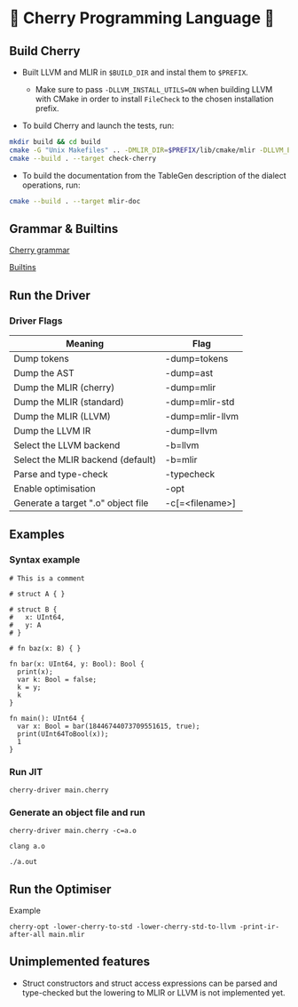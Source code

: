 # 🍒 Cherry Programming Language 🍒

## Build Cherry

- Built LLVM and MLIR in `$BUILD_DIR` and instal them to `$PREFIX`.
  - Make sure to pass `-DLLVM_INSTALL_UTILS=ON` when building LLVM with CMake in order to install `FileCheck` to the chosen installation prefix.

- To build Cherry and launch the tests, run:
```sh
mkdir build && cd build
cmake -G "Unix Makefiles" .. -DMLIR_DIR=$PREFIX/lib/cmake/mlir -DLLVM_EXTERNAL_LIT=$BUILD_DIR/bin/llvm-lit
cmake --build . --target check-cherry
```
- To build the documentation from the TableGen description of the dialect operations, run:
```sh
cmake --build . --target mlir-doc
```
## Grammar & Builtins
[Cherry grammar](/docs/Grammar.md)

[Builtins](/docs/Builtins.md)

## Run the Driver

### Driver Flags
Meaning                             |  Flag
|-----------------------------------|-------------------|
Dump tokens 			                  | -dump=tokens
Dump the AST                        | -dump=ast
Dump the MLIR (cherry)              | -dump=mlir
Dump the MLIR (standard)            | -dump=mlir-std
Dump the MLIR (LLVM)                | -dump=mlir-llvm
Dump the LLVM IR                    | -dump=llvm
Select the LLVM backend             | -b=llvm
Select the MLIR backend (default)   | -b=mlir
Parse and type-check                | -typecheck
Enable optimisation                 | -opt
Generate a target ".o" object file  | -c[=\<filename>]  

## Examples
### Syntax example
```
# This is a comment

# struct A { }

# struct B {
#   x: UInt64,
#   y: A
# }

# fn baz(x: B) { }

fn bar(x: UInt64, y: Bool): Bool {
  print(x);
  var k: Bool = false;
  k = y;
  k
}

fn main(): UInt64 {
  var x: Bool = bar(18446744073709551615, true);
  print(UInt64ToBool(x));
  1
}
```

### Run JIT
```
cherry-driver main.cherry
```

### Generate an object file and run
```
cherry-driver main.cherry -c=a.o

clang a.o

./a.out 
```

## Run the Optimiser
Example
```
cherry-opt -lower-cherry-to-std -lower-cherry-std-to-llvm -print-ir-after-all main.mlir
```

## Unimplemented features
- Struct constructors and struct access expressions 
can be parsed and type-checked but the lowering 
to MLIR or LLVM is not implemented yet.
